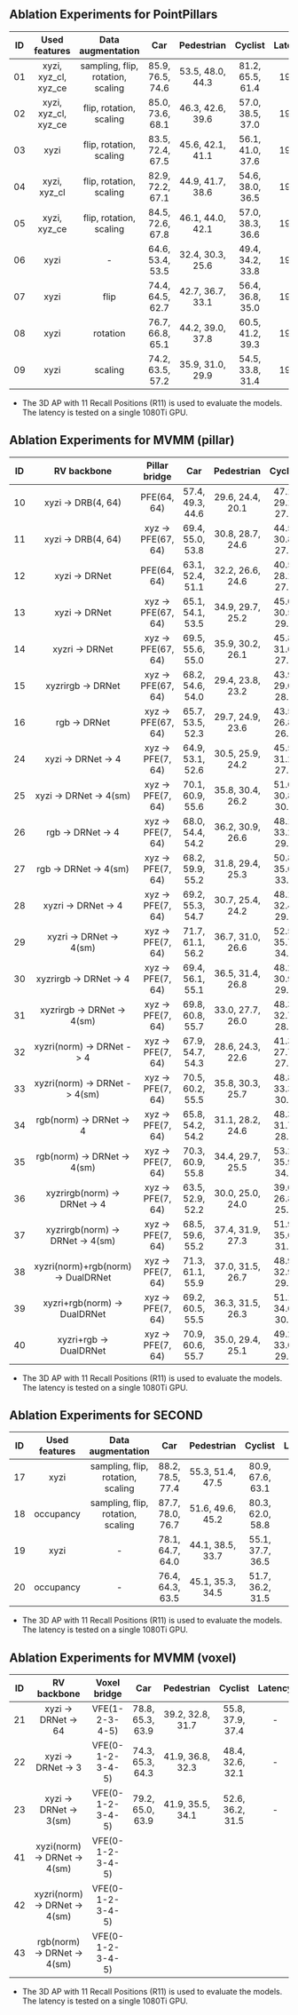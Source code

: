## Ablation Experiments for PointPillars

| ID | Used features        | Data augmentation                 | Car              | Pedestrian       | Cyclist          | Latency |
|:--:|:--------------------:|:---------------------------------:|:----------------:|:----------------:|:----------------:|:-------:|
| 01 | xyzi, xyz_cl, xyz_ce | sampling, flip, rotation, scaling | 85.9, 76.5, 74.6 | 53.5, 48.0, 44.3 | 81.2, 65.5, 61.4 | 19ms    |
| 02 | xyzi, xyz_cl, xyz_ce | flip, rotation, scaling           | 85.0, 73.6, 68.1 | 46.3, 42.6, 39.6 | 57.0, 38.5, 37.0 | 19ms    |
| 03 | xyzi                 | flip, rotation, scaling           | 83.5, 72.4, 67.5 | 45.6, 42.1, 41.1 | 56.1, 41.0, 37.6 | 19ms    |
| 04 | xyzi, xyz_cl         | flip, rotation, scaling           | 82.9, 72.2, 67.1 | 44.9, 41.7, 38.6 | 54.6, 38.0, 36.5 | 19ms    |
| 05 | xyzi, xyz_ce         | flip, rotation, scaling           | 84.5, 72.6, 67.8 | 46.1, 44.0, 42.1 | 57.0, 38.3, 36.6 | 19ms    |
| 06 | xyzi                 | -                                 | 64.6, 53.4, 53.5 | 32.4, 30.3, 25.6 | 49.4, 34.2, 33.8 | 19ms    |
| 07 | xyzi                 | flip                              | 74.4, 64.5, 62.7 | 42.7, 36.7, 33.1 | 56.4, 36.8, 35.0 | 19ms    |
| 08 | xyzi                 | rotation                          | 76.7, 66.8, 65.1 | 44.2, 39.0, 37.8 | 60.5, 41.2, 39.3 | 19ms    |
| 09 | xyzi                 | scaling                           | 74.2, 63.5, 57.2 | 35.9, 31.0, 29.9 | 54.5, 33.8, 31.4 | 19ms    |

 * The 3D AP with 11 Recall Positions (R11) is used to evaluate the models. The latency is tested on a single 1080Ti GPU.


## Ablation Experiments for MVMM (pillar)

| ID | RV backbone                        | Pillar bridge          | Car              | Pedestrian       | Cyclist          | Latency |
|:--:|:----------------------------------:|:----------------------:|:----------------:|:----------------:|:----------------:|:-------:|
| 10 | xyzi -> DRB(4, 64)                 | PFE(64, 64)            | 57.4, 49.3, 44.6 | 29.6, 24.4, 20.1 | 47.1, 29.1, 27.9 | -       |
| 11 | xyzi -> DRB(4, 64)                 | xyz -> PFE(67, 64)     | 69.4, 55.0, 53.8 | 30.8, 28.7, 24.6 | 44.5, 30.8, 27.3 | -       |
| 12 | xyzi -> DRNet                      | PFE(64, 64)            | 63.1, 52.4, 51.1 | 32.2, 26.6, 24.6 | 40.5, 28.1, 27.2 | 33ms    |
| 13 | xyzi -> DRNet                      | xyz -> PFE(67, 64)     | 65.1, 54.1, 53.5 | 34.9, 29.7, 25.2 | 45.0, 30.5, 29.9 | 33ms    |
| 14 | xyzri -> DRNet                     | xyz -> PFE(67, 64)     | 69.5, 55.6, 55.0 | 35.9, 30.2, 26.1 | 45.8, 31.0, 27.9 | 33ms    |
| 15 | xyzrirgb -> DRNet                  | xyz -> PFE(67, 64)     | 68.2, 54.6, 54.0 | 29.4, 23.8, 23.2 | 43.9, 29.0, 28.5 | 33ms    |
| 16 | rgb -> DRNet                       | xyz -> PFE(67, 64)     | 65.7, 53.5, 52.3 | 29.7, 24.9, 23.6 | 43.5, 26.8, 26.6 | 33ms    |
| 24 | xyzi -> DRNet -> 4                 | xyz -> PFE(7, 64)      | 64.9, 53.1, 52.6 | 30.5, 25.9, 24.2 | 45.5, 31.2, 27.9 | 30ms    |
| 25 | xyzi -> DRNet -> 4(sm)             | xyz -> PFE(7, 64)      | 70.1, 60.9, 55.6 | 35.8, 30.4, 26.2 | 51.0, 30.8, 30.2 | 30ms    |
| 26 | rgb -> DRNet -> 4                  | xyz -> PFE(7, 64)      | 68.0, 54.4, 54.2 | 36.2, 30.9, 26.6 | 48.1, 33.2, 29.7 | 30ms    |
| 27 | rgb -> DRNet -> 4(sm)              | xyz -> PFE(7, 64)      | 68.2, 59.9, 55.2 | 31.8, 29.4, 25.3 | 50.8, 35.0, 33.9 | 30ms    |
| 28 | xyzri -> DRNet -> 4                | xyz -> PFE(7, 64)      | 69.2, 55.3, 54.7 | 30.7, 25.4, 24.2 | 48.1, 32.4, 29.2 | 30ms    |
| 29 | xyzri -> DRNet -> 4(sm)            | xyz -> PFE(7, 64)      | 71.7, 61.1, 56.2 | 36.7, 31.0, 26.6 | 52.5, 35.7, 34.2 | 30ms    |
| 30 | xyzrirgb -> DRNet -> 4             | xyz -> PFE(7, 64)      | 69.4, 56.1, 55.1 | 36.5, 31.4, 26.8 | 48.2, 30.9, 29.7 | 30ms    |
| 31 | xyzrirgb -> DRNet -> 4(sm)         | xyz -> PFE(7, 64)      | 69.8, 60.8, 55.7 | 33.0, 27.7, 26.0 | 48.3, 32.7, 28.7 | 30ms    |
| 32 | xyzri(norm) -> DRNet -> 4          | xyz -> PFE(7, 64)      | 67.9, 54.7, 54.3 | 28.6, 24.3, 22.6 | 41.3, 27.7, 27.3 | 30ms    |
| 33 | xyzri(norm) -> DRNet -> 4(sm)      | xyz -> PFE(7, 64)      | 70.5, 60.2, 55.5 | 35.8, 30.3, 25.7 | 48.8, 33.3, 30.0 | 30ms    |
| 34 | rgb(norm) -> DRNet -> 4            | xyz -> PFE(7, 64)      | 65.8, 54.2, 54.2 | 31.1, 28.2, 24.6 | 48.3, 31.7, 28.7 | 30ms    |
| 35 | rgb(norm) -> DRNet -> 4(sm)        | xyz -> PFE(7, 64)      | 70.3, 60.9, 55.8 | 34.4, 29.7, 25.5 | 53.2, 35.9, 34.9 | 30ms    |
| 36 | xyzrirgb(norm) -> DRNet -> 4       | xyz -> PFE(7, 64)      | 63.5, 52.9, 52.2 | 30.0, 25.0, 24.0 | 39.0, 26.8, 25.5 | 30ms    |
| 37 | xyzrirgb(norm) -> DRNet -> 4(sm)   | xyz -> PFE(7, 64)      | 68.5, 59.6, 55.2 | 37.4, 31.9, 27.3 | 51.9, 35.0, 31.5 | 30ms    |
| 38 | xyzri(norm)+rgb(norm) -> DualDRNet | xyz -> PFE(7, 64)      | 71.3, 61.1, 55.9 | 37.0, 31.5, 26.7 | 48.9, 32.9, 29.8 | 43ms    |
| 39 | xyzri+rgb(norm) -> DualDRNet       | xyz -> PFE(7, 64)      | 69.2, 60.5, 55.5 | 36.3, 31.5, 26.3 | 51.1, 34.0, 30.0 | 43ms    |
| 40 | xyzri+rgb -> DualDRNet             | xyz -> PFE(7, 64)      | 70.9, 60.6, 55.7 | 35.0, 29.4, 25.1 | 49.2, 33.0, 29.6 | 43ms    |

 * The 3D AP with 11 Recall Positions (R11) is used to evaluate the models. The latency is tested on a single 1080Ti GPU.


## Ablation Experiments for SECOND

| ID | Used features        | Data augmentation                 | Car              | Pedestrian       | Cyclist          | Latency |
|:--:|:--------------------:|:---------------------------------:|:----------------:|:----------------:|:----------------:|:-------:|
| 17 | xyzi                 | sampling, flip, rotation, scaling | 88.2, 78.5, 77.4 | 55.3, 51.4, 47.5 | 80.9, 67.6, 63.1 | 29ms    |
| 18 | occupancy            | sampling, flip, rotation, scaling | 87.7, 78.0, 76.7 | 51.6, 49.6, 45.2 | 80.3, 62.0, 58.8 | 29ms    |
| 19 | xyzi                 | -                                 | 78.1, 64.7, 64.0 | 44.1, 38.5, 33.7 | 55.1, 37.7, 36.5 | 29ms    |
| 20 | occupancy            | -                                 | 76.4, 64.3, 63.5 | 45.1, 35.3, 34.5 | 51.7, 36.2, 31.5 | 29ms    |
 
 * The 3D AP with 11 Recall Positions (R11) is used to evaluate the models. The latency is tested on a single 1080Ti GPU.


## Ablation Experiments for MVMM (voxel)

| ID | RV backbone                        | Voxel bridge           | Car              | Pedestrian       | Cyclist          | Latency |
|:--:|:----------------------------------:|:----------------------:|:----------------:|:----------------:|:----------------:|:-------:|
| 21 | xyzi -> DRNet -> 64                | VFE(1-2-3-4-5)         | 78.8, 65.3, 63.9 | 39.2, 32.8, 31.7 | 55.8, 37.9, 37.4 | -       |
| 22 | xyzi -> DRNet -> 3                 | VFE(0-1-2-3-4-5)       | 74.3, 65.3, 64.3 | 41.9, 36.8, 32.3 | 48.4, 32.6, 32.1 | -       |
| 23 | xyzi -> DRNet -> 3(sm)             | VFE(0-1-2-3-4-5)       | 79.2, 65.0, 63.9 | 41.9, 35.5, 34.1 | 52.6, 36.2, 31.5 | -       |
| 41 | xyzi(norm) -> DRNet -> 4(sm)       | VFE(0-1-2-3-4-5)       |
| 42 | xyzri(norm) -> DRNet -> 4(sm)      | VFE(0-1-2-3-4-5)       |
| 43 | rgb(norm) -> DRNet -> 4(sm)        | VFE(0-1-2-3-4-5)       |

 * The 3D AP with 11 Recall Positions (R11) is used to evaluate the models. The latency is tested on a single 1080Ti GPU.
